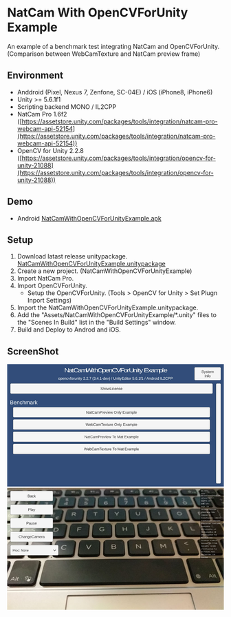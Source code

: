 # NatCam With OpenCVForUnity Example

An example of a benchmark test integrating NatCam and OpenCVForUnity.
(Comparison between WebCamTexture and NatCam preview frame)

## Environment
* Anddroid (Pixel, Nexus 7, Zenfone, SC-04E) / iOS (iPhone8, iPhone6)
* Unity >= 5.6.1f1
* Scripting backend MONO / IL2CPP
* NatCam Pro 1.6f2 ([https://assetstore.unity.com/packages/tools/integration/natcam-pro-webcam-api-52154](https://assetstore.unity.com/packages/tools/integration/natcam-pro-webcam-api-52154))  
* OpenCV for Unity 2.2.8 ([https://assetstore.unity.com/packages/tools/integration/opencv-for-unity-21088](https://assetstore.unity.com/packages/tools/integration/opencv-for-unity-21088))  


Demo
-----
* Android [NatCamWithOpenCVForUnityExample.apk](https://github.com/EnoxSoftware/NatCamWithOpenCVForUnityExample/releases)


## Setup
1. Download latast release unitypackage. [NatCamWithOpenCVForUnityExample.unitypackage](https://github.com/EnoxSoftware/NatCamWithOpenCVForUnityExample/releases)
1. Create a new project. (NatCamWithOpenCVForUnityExample)
1. Import NatCam Pro.
1. Import OpenCVForUnity.
    * Setup the OpenCVForUnity. (Tools > OpenCV for Unity > Set Plugn Inport Settings)
1. Import the NatCamWithOpenCVForUnityExample.unitypackage.
1. Add the "Assets/NatCamWithOpenCVForUnityExample/*.unity" files to the "Scenes In Build" list in the "Build Settings" window.
1. Build and Deploy to Androd and iOS.


## ScreenShot
![screenshot01.jpg](screenshot01.jpg) 
![screenshot02.jpg](screenshot02.jpg) 


